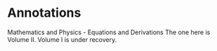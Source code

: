 # Annotations
Mathematics and Physics - Equations and Derivations
The one here is Volume II. Volume I is under recovery.
